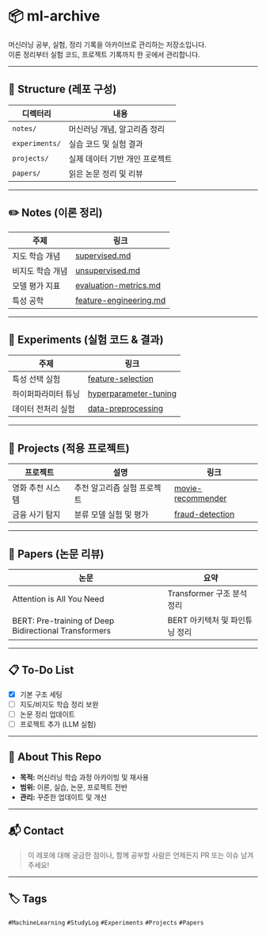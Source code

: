 # 📦 ml-archive

머신러닝 공부, 실험, 정리 기록을 아카이브로 관리하는 저장소입니다.  
이론 정리부터 실험 코드, 프로젝트 기록까지 한 곳에서 관리합니다.

---

## 📂 Structure (레포 구성)

| 디렉터리 | 내용 |
|---|---|
| `notes/` | 머신러닝 개념, 알고리즘 정리 |
| `experiments/` | 실습 코드 및 실험 결과 |
| `projects/` | 실제 데이터 기반 개인 프로젝트 |
| `papers/` | 읽은 논문 정리 및 리뷰 |

---

## ✏️ Notes (이론 정리)

| 주제 | 링크 |
|---|---|
| 지도 학습 개념 | [supervised.md](./notes/supervised.md) |
| 비지도 학습 개념 | [unsupervised.md](./notes/unsupervised.md) |
| 모델 평가 지표 | [evaluation-metrics.md](./notes/evaluation-metrics.md) |
| 특성 공학 | [feature-engineering.md](./notes/feature-engineering.md) |

---

## 🧪 Experiments (실험 코드 & 결과)

| 주제 | 링크 |
|---|---|
| 특성 선택 실험 | [feature-selection](./experiments/feature-selection/) |
| 하이퍼파라미터 튜닝 | [hyperparameter-tuning](./experiments/hyperparameter-tuning/) |
| 데이터 전처리 실험 | [data-preprocessing](./experiments/data-preprocessing/) |

---

## 🚀 Projects (적용 프로젝트)

| 프로젝트 | 설명 | 링크 |
|---|---|---|
| 영화 추천 시스템 | 추천 알고리즘 실험 프로젝트 | [movie-recommender](./projects/movie-recommender/) |
| 금융 사기 탐지 | 분류 모델 실험 및 평가 | [fraud-detection](./projects/fraud-detection/) |

---

## 📄 Papers (논문 리뷰)

| 논문 | 요약 |
|---|---|
| Attention is All You Need | Transformer 구조 분석 정리 |
| BERT: Pre-training of Deep Bidirectional Transformers | BERT 아키텍처 및 파인튜닝 정리 |

---

## 📋 To-Do List

- [x] 기본 구조 세팅
- [ ] 지도/비지도 학습 정리 보완
- [ ] 논문 정리 업데이트
- [ ] 프로젝트 추가 (LLM 실험)

---

## 📜 About This Repo

- **목적:** 머신러닝 학습 과정 아카이빙 및 재사용
- **범위:** 이론, 실습, 논문, 프로젝트 전반
- **관리:** 꾸준한 업데이트 및 개선

---

## 📬 Contact
> 이 레포에 대해 궁금한 점이나, 함께 공부할 사람은 언제든지 PR 또는 이슈 남겨주세요!

---

## 🏷️ Tags
`#MachineLearning` `#StudyLog` `#Experiments` `#Projects` `#Papers`

